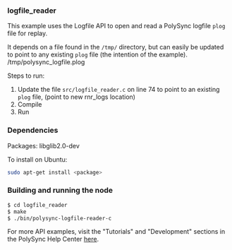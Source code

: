 ### logfile_reader

This example uses the Logfile API to open and read a PolySync logfile `plog` file for replay.

It depends on a file found in the `/tmp/` directory, but can easily be updated to point to any existing `plog` file (the intention of the example).
   /tmp/polysync_logfile.plog
   
Steps to run: 
   1. Update the file `src/logfile_reader.c` on line 74 to point to an existing `plog` file, (point to new rnr_logs location)
   2. Compile
   3. Run

### Dependencies

Packages: libglib2.0-dev

To install on Ubuntu: 

```bash
sudo apt-get install <package>
```

### Building and running the node

```bash
$ cd logfile_reader
$ make
$ ./bin/polysync-logfile-reader-c 
```

For more API examples, visit the "Tutorials" and "Development" sections in the PolySync Help Center [here](https://help.polysync.io/articles/).
